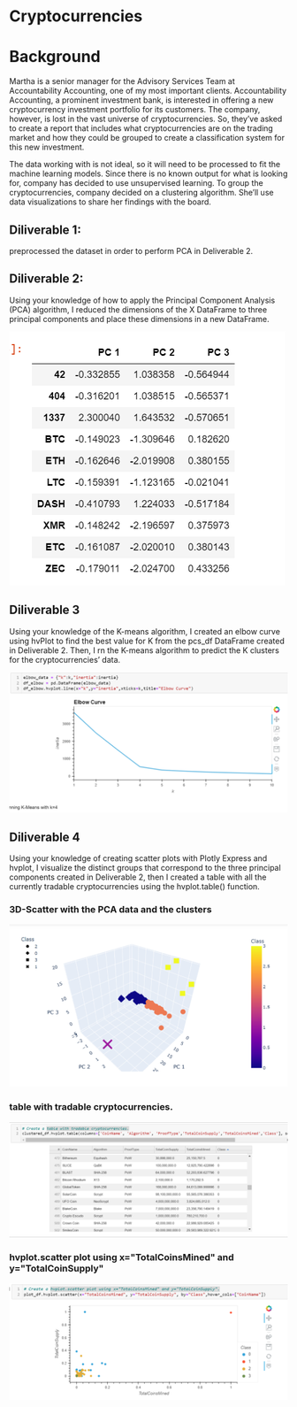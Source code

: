 # Cryptocurrencies

# Background


Martha is a senior manager for the Advisory Services Team at Accountability Accounting, one of my most important clients. Accountability Accounting, a prominent investment bank, is interested in offering a new cryptocurrency investment portfolio for its customers. The company, however, is lost in the vast universe of cryptocurrencies. So, they’ve asked  to create a report that includes what cryptocurrencies are on the trading market and how they could be grouped to create a classification system for this new investment.

The data working with is not ideal, so it will need to be processed to fit the machine learning models. Since there is no known output for what  is looking for, company  has decided to use unsupervised learning. To group the cryptocurrencies, company decided on a clustering algorithm. She’ll use data visualizations to share her findings with the board.

## Diliverable 1:
preprocessed the dataset in order to perform PCA in Deliverable 2.

## Diliverable 2:
Using your knowledge of how to apply the Principal Component Analysis (PCA) algorithm, I reduced the dimensions of the X DataFrame to three principal components and place these dimensions in a new DataFrame.

 ![pca](./images/pca.PNG)

 ## Diliverable 3
 Using your knowledge of the K-means algorithm, I created an elbow curve using hvPlot to find the best value for K from the pcs_df DataFrame created in Deliverable 2. Then, I rn the K-means algorithm to predict the K clusters for the cryptocurrencies’ data.

 ![elbow](./images/elbow.PNG)


 ## Diliverable 4
Using your knowledge of creating scatter plots with Plotly Express and hvplot, I visualize the distinct groups that correspond to the three principal components  created in Deliverable 2, then I created a table with all the currently tradable cryptocurrencies using the hvplot.table() function.

### 3D-Scatter with the PCA data and the clusters

![3Dscattherplot](./images/3Dscatter.PNG)

### table with tradable cryptocurrencies.

![table](./images/table.PNG)

### hvplot.scatter plot using x="TotalCoinsMined" and y="TotalCoinSupply"

![2Dscatter](./images/hvplotscatter.PNG)

